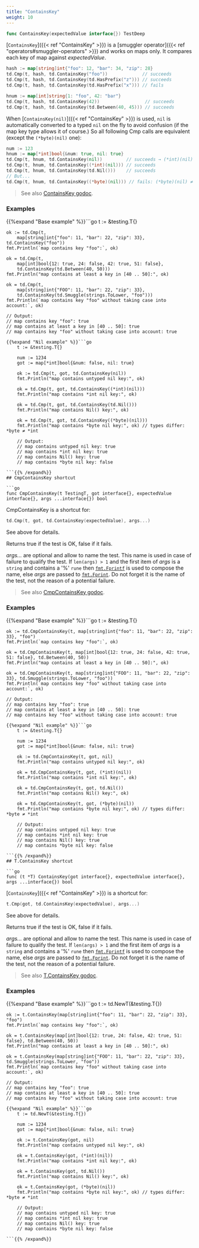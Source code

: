 ```yaml
---
title: "ContainsKey"
weight: 10
---
```


```go
func ContainsKey(expectedValue interface{}) TestDeep
```

[`ContainsKey`]({{< ref "ContainsKey" >}}) is a [smuggler operator]({{< ref "operators#smuggler-operators" >}}) and works on maps only. It
compares each key of map against *expectedValue*.

```go
hash := map[string]int{"foo": 12, "bar": 34, "zip": 28}
td.Cmp(t, hash, td.ContainsKey("foo"))             // succeeds
td.Cmp(t, hash, td.ContainsKey(td.HasPrefix("z"))) // succeeds
td.Cmp(t, hash, td.ContainsKey(td.HasPrefix("x"))) // fails

hnum := map[int]string{1: "foo", 42: "bar"}
td.Cmp(t, hash, td.ContainsKey(42))                 // succeeds
td.Cmp(t, hash, td.ContainsKey(td.Between(40, 45))) // succeeds
```

When [`ContainsKey(nil)`]({{< ref "ContainsKey" >}}) is used, `nil` is automatically converted to a
typed `nil` on the fly to avoid confusion (if the map key type allows
it of course.) So all following Cmp calls are equivalent
(except the `(*byte)(nil)` one):

```go
num := 123
hnum := map[*int]bool{&num: true, nil: true}
td.Cmp(t, hnum, td.ContainsKey(nil))         // succeeds → (*int)(nil)
td.Cmp(t, hnum, td.ContainsKey((*int)(nil))) // succeeds
td.Cmp(t, hnum, td.ContainsKey(td.Nil()))    // succeeds
// But...
td.Cmp(t, hnum, td.ContainsKey((*byte)(nil))) // fails: (*byte)(nil) ≠ (*int)(nil)
```


> See also [<i class='fas fa-book'></i> ContainsKey godoc](https://pkg.go.dev/github.com/maxatome/go-testdeep/td#ContainsKey).

### Examples

{{%expand "Base example" %}}```go
	t := &testing.T{}

	ok := td.Cmp(t,
		map[string]int{"foo": 11, "bar": 22, "zip": 33}, td.ContainsKey("foo"))
	fmt.Println(`map contains key "foo":`, ok)

	ok = td.Cmp(t,
		map[int]bool{12: true, 24: false, 42: true, 51: false},
		td.ContainsKey(td.Between(40, 50)))
	fmt.Println("map contains at least a key in [40 .. 50]:", ok)

	ok = td.Cmp(t,
		map[string]int{"FOO": 11, "bar": 22, "zip": 33},
		td.ContainsKey(td.Smuggle(strings.ToLower, "foo")))
	fmt.Println(`map contains key "foo" without taking case into account:`, ok)

	// Output:
	// map contains key "foo": true
	// map contains at least a key in [40 .. 50]: true
	// map contains key "foo" without taking case into account: true

```{{% /expand%}}
{{%expand "Nil example" %}}```go
	t := &testing.T{}

	num := 1234
	got := map[*int]bool{&num: false, nil: true}

	ok := td.Cmp(t, got, td.ContainsKey(nil))
	fmt.Println("map contains untyped nil key:", ok)

	ok = td.Cmp(t, got, td.ContainsKey((*int)(nil)))
	fmt.Println("map contains *int nil key:", ok)

	ok = td.Cmp(t, got, td.ContainsKey(td.Nil()))
	fmt.Println("map contains Nil() key:", ok)

	ok = td.Cmp(t, got, td.ContainsKey((*byte)(nil)))
	fmt.Println("map contains *byte nil key:", ok) // types differ: *byte ≠ *int

	// Output:
	// map contains untyped nil key: true
	// map contains *int nil key: true
	// map contains Nil() key: true
	// map contains *byte nil key: false

```{{% /expand%}}
## CmpContainsKey shortcut

```go
func CmpContainsKey(t TestingT, got interface{}, expectedValue interface{}, args ...interface{}) bool
```

CmpContainsKey is a shortcut for:

```go
td.Cmp(t, got, td.ContainsKey(expectedValue), args...)
```

See above for details.

Returns true if the test is OK, false if it fails.

*args...* are optional and allow to name the test. This name is
used in case of failure to qualify the test. If `len(args) > 1` and
the first item of *args* is a `string` and contains a '%' `rune` then
[`fmt.Fprintf`](https://pkg.go.dev/fmt/#Fprintf) is used to compose the name, else *args* are passed to
[`fmt.Fprint`](https://pkg.go.dev/fmt/#Fprint). Do not forget it is the name of the test, not the
reason of a potential failure.


> See also [<i class='fas fa-book'></i> CmpContainsKey godoc](https://pkg.go.dev/github.com/maxatome/go-testdeep/td#CmpContainsKey).

### Examples

{{%expand "Base example" %}}```go
	t := &testing.T{}

	ok := td.CmpContainsKey(t, map[string]int{"foo": 11, "bar": 22, "zip": 33}, "foo")
	fmt.Println(`map contains key "foo":`, ok)

	ok = td.CmpContainsKey(t, map[int]bool{12: true, 24: false, 42: true, 51: false}, td.Between(40, 50))
	fmt.Println("map contains at least a key in [40 .. 50]:", ok)

	ok = td.CmpContainsKey(t, map[string]int{"FOO": 11, "bar": 22, "zip": 33}, td.Smuggle(strings.ToLower, "foo"))
	fmt.Println(`map contains key "foo" without taking case into account:`, ok)

	// Output:
	// map contains key "foo": true
	// map contains at least a key in [40 .. 50]: true
	// map contains key "foo" without taking case into account: true

```{{% /expand%}}
{{%expand "Nil example" %}}```go
	t := &testing.T{}

	num := 1234
	got := map[*int]bool{&num: false, nil: true}

	ok := td.CmpContainsKey(t, got, nil)
	fmt.Println("map contains untyped nil key:", ok)

	ok = td.CmpContainsKey(t, got, (*int)(nil))
	fmt.Println("map contains *int nil key:", ok)

	ok = td.CmpContainsKey(t, got, td.Nil())
	fmt.Println("map contains Nil() key:", ok)

	ok = td.CmpContainsKey(t, got, (*byte)(nil))
	fmt.Println("map contains *byte nil key:", ok) // types differ: *byte ≠ *int

	// Output:
	// map contains untyped nil key: true
	// map contains *int nil key: true
	// map contains Nil() key: true
	// map contains *byte nil key: false

```{{% /expand%}}
## T.ContainsKey shortcut

```go
func (t *T) ContainsKey(got interface{}, expectedValue interface{}, args ...interface{}) bool
```

[`ContainsKey`]({{< ref "ContainsKey" >}}) is a shortcut for:

```go
t.Cmp(got, td.ContainsKey(expectedValue), args...)
```

See above for details.

Returns true if the test is OK, false if it fails.

*args...* are optional and allow to name the test. This name is
used in case of failure to qualify the test. If `len(args) > 1` and
the first item of *args* is a `string` and contains a '%' `rune` then
[`fmt.Fprintf`](https://pkg.go.dev/fmt/#Fprintf) is used to compose the name, else *args* are passed to
[`fmt.Fprint`](https://pkg.go.dev/fmt/#Fprint). Do not forget it is the name of the test, not the
reason of a potential failure.


> See also [<i class='fas fa-book'></i> T.ContainsKey godoc](https://pkg.go.dev/github.com/maxatome/go-testdeep/td#T.ContainsKey).

### Examples

{{%expand "Base example" %}}```go
	t := td.NewT(&testing.T{})

	ok := t.ContainsKey(map[string]int{"foo": 11, "bar": 22, "zip": 33}, "foo")
	fmt.Println(`map contains key "foo":`, ok)

	ok = t.ContainsKey(map[int]bool{12: true, 24: false, 42: true, 51: false}, td.Between(40, 50))
	fmt.Println("map contains at least a key in [40 .. 50]:", ok)

	ok = t.ContainsKey(map[string]int{"FOO": 11, "bar": 22, "zip": 33}, td.Smuggle(strings.ToLower, "foo"))
	fmt.Println(`map contains key "foo" without taking case into account:`, ok)

	// Output:
	// map contains key "foo": true
	// map contains at least a key in [40 .. 50]: true
	// map contains key "foo" without taking case into account: true

```{{% /expand%}}
{{%expand "Nil example" %}}```go
	t := td.NewT(&testing.T{})

	num := 1234
	got := map[*int]bool{&num: false, nil: true}

	ok := t.ContainsKey(got, nil)
	fmt.Println("map contains untyped nil key:", ok)

	ok = t.ContainsKey(got, (*int)(nil))
	fmt.Println("map contains *int nil key:", ok)

	ok = t.ContainsKey(got, td.Nil())
	fmt.Println("map contains Nil() key:", ok)

	ok = t.ContainsKey(got, (*byte)(nil))
	fmt.Println("map contains *byte nil key:", ok) // types differ: *byte ≠ *int

	// Output:
	// map contains untyped nil key: true
	// map contains *int nil key: true
	// map contains Nil() key: true
	// map contains *byte nil key: false

```{{% /expand%}}
